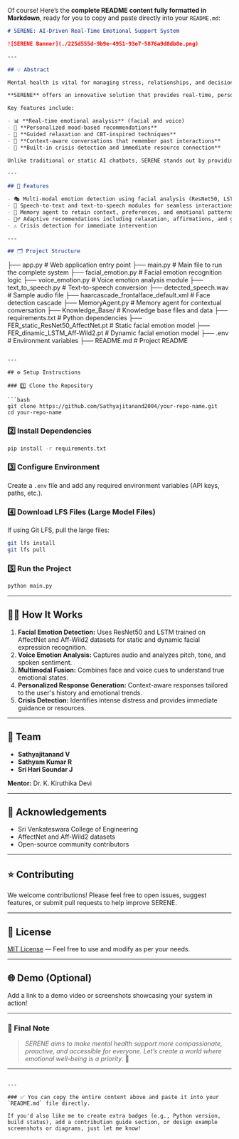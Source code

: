 Of course! Here’s the **complete README content fully formatted in Markdown**, ready for you to copy and paste directly into your `README.md`:

```markdown
# SERENE: AI-Driven Real-Time Emotional Support System

![SERENE Banner](./225d555d-9b9e-4951-93e7-5876a9d8db8e.png)

---

## 💡 Abstract

Mental health is vital for managing stress, relationships, and decision-making. However, rising pressures from work, academics, and digital overload have led to increased anxiety and burnout. Many individuals face stigma, financial constraints, and long wait times, leaving mental health needs unmet.

**SERENE** offers an innovative solution that provides real-time, personalized mental health assistance. By analyzing **facial expressions, voice tone, and spoken content**, it accurately assesses a user’s emotional state, fostering deeper and more empathetic interactions.  

Key features include:

- 📊 **Real-time emotional analysis** (facial and voice)
- 🧠 **Personalized mood-based recommendations**
- 🌿 **Guided relaxation and CBT-inspired techniques**
- 💬 **Context-aware conversations that remember past interactions**
- 🚨 **Built-in crisis detection and immediate resource connection**

Unlike traditional or static AI chatbots, SERENE stands out by providing an intelligent, responsive, and empathetic approach, making mental health support more **accessible**, **effective**, and **personalized**.

---

## 🚀 Features

- 🎭 Multi-modal emotion detection using facial analysis (ResNet50, LSTM models) and voice tone
- 💬 Speech-to-text and text-to-speech modules for seamless interactions
- 🧠 Memory agent to retain context, preferences, and emotional patterns
- 🧘‍♂️ Adaptive recommendations including relaxation, affirmations, and guided exercises
- ⚠️ Crisis detection for immediate intervention

---

## 🗂️ Project Structure

```

├── app.py                              # Web application entry point
├── main.py                             # Main file to run the complete system
├── facial\_emotion.py                   # Facial emotion recognition logic
├── voice\_emotion.py                    # Voice emotion analysis module
├── text\_to\_speech.py                   # Text-to-speech conversion
├── detected\_speech.wav                 # Sample audio file
├── haarcascade\_frontalface\_default.xml # Face detection cascade
├── MemoryAgent.py                      # Memory agent for contextual conversation
├── Knowledge\_Base/                     # Knowledge base files and data
├── requirements.txt                    # Python dependencies
├── FER\_static\_ResNet50\_AffectNet.pt    # Static facial emotion model
├── FER\_dinamic\_LSTM\_Aff-Wild2.pt       # Dynamic facial emotion model
├── .env                                # Environment variables
├── README.md                           # Project README

````

---

## ⚙️ Setup Instructions

### 1️⃣ Clone the Repository

```bash
git clone https://github.com/Sathyajitanand2004/your-repo-name.git
cd your-repo-name
````

### 2️⃣ Install Dependencies

```bash
pip install -r requirements.txt
```

### 3️⃣ Configure Environment

Create a `.env` file and add any required environment variables (API keys, paths, etc.).

### 4️⃣ Download LFS Files (Large Model Files)

If using Git LFS, pull the large files:

```bash
git lfs install
git lfs pull
```

### 5️⃣ Run the Project

```bash
python main.py
```

---

## 🧑‍💻 How It Works

1. **Facial Emotion Detection:** Uses ResNet50 and LSTM trained on AffectNet and Aff-Wild2 datasets for static and dynamic facial expression recognition.
2. **Voice Emotion Analysis:** Captures audio and analyzes pitch, tone, and spoken sentiment.
3. **Multimodal Fusion:** Combines face and voice cues to understand true emotional states.
4. **Personalized Response Generation:** Context-aware responses tailored to the user's history and emotional trends.
5. **Crisis Detection:** Identifies intense distress and provides immediate guidance or resources.

---

## 🤝 Team

* **Sathyajitanand V**
* **Sathyam Kumar R**
* **Sri Hari Soundar J**

**Mentor:** Dr. K. Kiruthika Devi

---

## 💬 Acknowledgements

* Sri Venkateswara College of Engineering
* AffectNet and Aff-Wild2 datasets
* Open-source community contributors

---

## ⭐ Contributing

We welcome contributions! Please feel free to open issues, suggest features, or submit pull requests to help improve SERENE.

---

## 📄 License

[MIT License](LICENSE) — Feel free to use and modify as per your needs.

---

## 🌐 Demo (Optional)

Add a link to a demo video or screenshots showcasing your system in action!

---

### 🧭 Final Note

> *SERENE aims to make mental health support more compassionate, proactive, and accessible for everyone. Let’s create a world where emotional well-being is a priority.* 💙

---

```

---

### ✅ You can copy the entire content above and paste it into your `README.md` file directly.

If you'd also like me to create extra badges (e.g., Python version, build status), add a contribution guide section, or design example screenshots or diagrams, just let me know!
```

